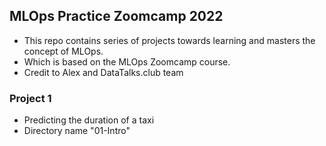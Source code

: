 ## MLOps Practice Zoomcamp 2022
- This repo contains series of projects towards learning and masters the concept of MLOps. 
- Which is based on the MLOps Zoomcamp course.
- Credit to Alex and DataTalks.club team

### Project 1 
- Predicting the duration of a taxi
- Directory name "01-Intro" 